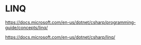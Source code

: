 # LINQ

https://docs.microsoft.com/en-us/dotnet/csharp/programming-guide/concepts/linq/

https://docs.microsoft.com/en-us/dotnet/csharp/linq/